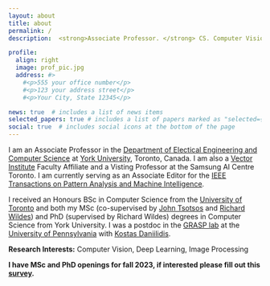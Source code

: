```yaml
---
layout: about
title: about
permalink: /
description:  <strong>Associate Professor. </strong> CS. Computer Vision. Machine Learning #<a href="#">Affiliations</a>. Address. Contacts. Moto. Etc.

profile:
  align: right
  image: prof_pic.jpg
  address: #>
    #<p>555 your office number</p>
    #<p>123 your address street</p>
    #<p>Your City, State 12345</p>

news: true  # includes a list of news items
selected_papers: true # includes a list of papers marked as "selected={true}"
social: true  # includes social icons at the bottom of the page
---
```


I am an Associate Professor in the [Department of Electical Engineering and Computer Science](http://eecs.lassonde.yorku.ca) at [York University](https://www.yorku.ca), Toronto, Canada.  I am also a [Vector Institute](https://vectorinstitute.ai) Faculty Affiliate and a Visting Professor at the Samsung AI Centre Toronto.  I am currently serving as an
Associate Editor for the [IEEE Transactions on Pattern Analysis and Machine Intelligence](https://www.computer.org/csdl/journal/tp).

I received an Honours BSc in Computer Science from the [University of Toronto](https://web.cs.toronto.edu) and both my MSc (co-supervised by [John Tsotsos](http://www.cse.yorku.ca/~tsotsos/Tsotsos/Home.html) and [Richard Wildes](http://www.cse.yorku.ca/~wildes)) and PhD (supervised by Richard Wildes) degrees in Computer Science from York University.  I was a postdoc in the [GRASP lab](https://www.grasp.upenn.edu) at the [University of Pennsylvania](https://www.upenn.edu) with [Kostas Daniilidis](https://www.cis.upenn.edu/~kostas/).

<strong> Research Interests:</strong> Computer Vision, Deep Learning, Image Processing

<strong> I have MSc and PhD openings for fall 2023, if interested please fill out this [survey](https://forms.gle/L3A7U4EDdUTSm8G26).</strong>